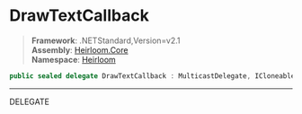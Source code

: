 # DrawTextCallback

> **Framework**: .NETStandard,Version=v2.1  
> **Assembly**: [Heirloom.Core][0]  
> **Namespace**: [Heirloom][0]  

```cs
public sealed delegate DrawTextCallback : MulticastDelegate, ICloneable, ISerializable
```

--------------------------------------------------------------------------------

DELEGATE

[0]: ../Heirloom.Core.md
